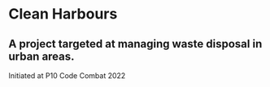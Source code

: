 # Clean Harbours

## A project targeted at managing waste disposal in urban areas.

Initiated at P10 Code Combat 2022